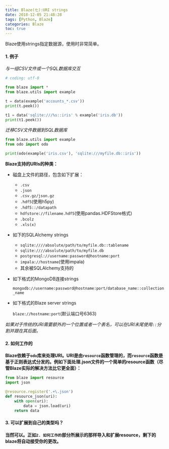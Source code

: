 ```yaml
---
title: Blaze(七):URI strings
date: 2018-12-05 21:48:28
tags: [Python, Blaze]
categories: Blaze
toc: true
---
```



Blaze使用strings指定数据源，使用时非常简单。

#### 1. 例子

*与一组CSV文件或一个SQL数据库交互*

```python
# coding: utf-8

from blaze import *
from blaze.utils import example

t = data(example('accounts_*.csv'))
print(t.peek())

t1 = data('sqlite:///%s::iris' % example('iris.db'))
print(t1.peek())
```

*迁移CSV文件数据到SQL数据库*

```python
from blaze.utils import example
from odo import odo

print(odo(example('iris.csv'), 'sqlite:///myfile.db::iris'))
```

**Blaze支持的URIs的种类：**

* 磁盘上文件的路径，包含如下扩展：
  * `.csv`
  * `.json`
  * `.csv.gz/json.gz`
  * `.hdf5`(使用h5py)
  * `.hdf5::/datapath`
  * `hdfstore://filename.hdf5`(使用pandas.HDFStore格式)
  * `.bcolz`
  * `.xls(x)`

* 如下的SQLAlchemy strings

  * `sqlite:////absolute/path/to/myfile.db::tablename`
  * `sqlite:////absolute/path/to/myfile.db`
  * `postgresql://username:password@hostname:port`
  * `impala://hostname`(使用impala)
  * 其余被SQLAlchemy支持的

* 如下格式的MongoDB连接strings

  `mongodb://username:password@hostname:port/database_name::collection_name`

* 如下格式的Blaze server strings

  `blaze://hostname:port`(默认端口号6363)

*如果对于传统的URI需要额外的一个位置或者一个表名，可以在URI末尾使用`::`分割并跟在其后面。*

#### 2. 如何工作的

**Blaze依赖于`odo`库来处理URI。URI是由`resource`函数管理的，而`resource`函数是基于正则表达式分发的。例如下面处理.json文件的一个简单的resource函数（尽管Blaze实际的解决方法比它更全面）：** 

```python
from blaze import resource
import json

@resource.register('.+\.json')
def resource_json(uri):
    with open(uri):
        data = json.load(uri)
    return data
```

#### 3. 可以扩展到自己的类型吗？

**当然可以。正如`2. 如何工作的`部分所展示的那样导入和扩展resource，剩下的blaze将自动接受你的更改。**